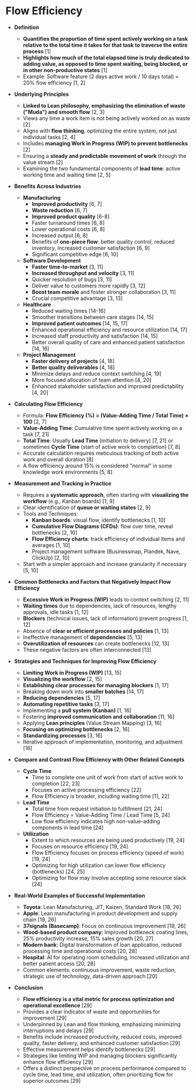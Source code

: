 # **Flow Efficiency**

*   **Definition**
    *   **Quantifies the proportion of time spent actively working on a task relative to the total time it takes for that task to traverse the entire process** [1]
    *   **Highlights how much of the total elapsed time is truly dedicated to adding value, as opposed to time spent waiting, being blocked, or in other non-productive states** [1]
    *   Example: Software feature (2 days active work / 10 days total) = 20% flow efficiency [1, 2]

*   **Underlying Principles**
    *   **Linked to Lean philosophy, emphasizing the elimination of waste ("Muda") and smooth flow** [2, 3]
    *   Views any time a work item is not being actively worked on as waste [2]
    *   Aligns with **flow thinking**, optimizing the entire system, not just individual tasks [2, 4]
    *   Includes **managing Work in Progress (WIP) to prevent bottlenecks** [2]
    *   Ensuring a **steady and predictable movement of work** through the value stream [2]
    *   Examining the two fundamental components of **lead time**: active working time and waiting time [2, 5]

*   **Benefits Across Industries**
    *   **Manufacturing**
        *   **Improved productivity** [6, 7]
        *   **Waste reduction** [6, 7]
        *   **Improved product quality** [6-8]
        *   Faster turnaround times [6, 8]
        *   Lower operational costs [6, 8]
        *   Increased output [6, 8]
        *   Benefits of **one-piece flow**: better quality control, reduced inventory, increased customer satisfaction [6, 9]
        *   Significant competitive edge [6, 10]
    *   **Software Development**
        *   **Faster time-to-market** [3, 11]
        *   **Increased throughput and velocity** [3, 11]
        *   Quicker resolution of bugs [3, 11]
        *   Deliver value to customers more rapidly [3, 12]
        *   **Boost team morale** and foster stronger collaboration [3, 11]
        *   Crucial competitive advantage [3, 13]
    *   **Healthcare**
        *   Reduced waiting times [14-16]
        *   Smoother transitions between care stages [14, 15]
        *   **Improved patient outcomes** [14, 15, 17]
        *   Enhanced operational efficiency and resource utilization [14, 17]
        *   Increased staff productivity and satisfaction [14, 15]
        *   Better overall quality of care and enhanced patient satisfaction [14, 16]
    *   **Project Management**
        *   **Faster delivery of projects** [4, 18]
        *   **Better quality deliverables** [4, 18]
        *   Minimize delays and reduce context switching [4, 19]
        *   More focused allocation of team attention [4, 20]
        *   Enhanced stakeholder satisfaction and improved predictability [4, 20]

*   **Calculating Flow Efficiency**
    *   Formula: **Flow Efficiency (%) = (Value-Adding Time / Total Time) × 100** [2, 7]
    *   **Value-Adding Time**: Cumulative time spent actively working on a task [7, 21]
    *   **Total Time**: Usually **Lead Time** (initiation to delivery) [7, 21] or sometimes **Cycle Time** (start of active work to completion) [7, 8]
    *   Accurate calculation requires meticulous tracking of both active work and overall duration [8]
    *   A flow efficiency around 15% is considered "normal" in some knowledge work environments [5, 8]

*   **Measurement and Tracking in Practice**
    *   Requires a **systematic approach**, often starting with **visualizing the workflow** (e.g., Kanban boards) [1, 9]
    *   Clear identification of **queue or waiting states** [2, 9]
    *   Tools and Techniques:
        *   **Kanban boards**: visual flow, identify bottlenecks [1, 10]
        *   **Cumulative Flow Diagrams (CFDs)**: flow over time, reveal bottlenecks [2, 10]
        *   **Flow Efficiency charts**: track efficiency of individual items and averages [1, 10]
        *   Project management software (Businessmap, Plandek, Nave, ClickUp) [2, 10]
    *   Start with a simpler approach and increase granularity if necessary [5, 10]

*   **Common Bottlenecks and Factors that Negatively Impact Flow Efficiency**
    *   **Excessive Work in Progress (WIP)** leads to context switching [2, 11]
    *   **Waiting times** due to dependencies, lack of resources, lengthy approvals, idle tasks [1, 12]
    *   **Blockers** (technical issues, lack of information) prevent progress [1, 12]
    *   Absence of **clear or efficient processes and policies** [1, 13]
    *   Ineffective management of **dependencies** [5, 13]
    *   **Overutilization of resources** can create bottlenecks [12, 13]
    *   These negative factors are often interconnected [13]

*   **Strategies and Techniques for Improving Flow Efficiency**
    *   **Limiting Work in Progress (WIP)** [13, 15]
    *   **Visualizing the workflow** [2, 15]
    *   **Establishing clear processes for managing blockers** [1, 17]
    *   Breaking down work into **smaller batches** [14, 17]
    *   **Reducing dependencies** [5, 17]
    *   **Automating repetitive tasks** [3, 17]
    *   Implementing a **pull system (Kanban)** [1, 16]
    *   Fostering **improved communication and collaboration** [11, 16]
    *   Applying **Lean principles** (Value Stream Mapping) [3, 16]
    *   **Focusing on optimizing bottlenecks** [2, 16]
    *   **Standardizing processes** [3, 16]
    *   Iterative approach of implementation, monitoring, and adjustment [16]

*   **Compare and Contrast Flow Efficiency with Other Related Concepts**
    *   **Cycle Time**
        *   Time to complete one unit of work from start of active work to completion [22, 23]
        *   Focuses on active processing efficiency [22]
        *   Flow Efficiency is broader, including waiting time [11, 22]
    *   **Lead Time**
        *   Total time from request initiation to fulfillment [21, 24]
        *   Flow Efficiency = Value-Adding Time / Lead Time [5, 24]
        *   Low flow efficiency indicates high non-value-adding components in lead time [24]
    *   **Utilization**
        *   Extent to which resources are being used productively [19, 24]
        *   Focuses on resource efficiency [19, 24]
        *   Flow Efficiency focuses on process efficiency (speed of work) [19, 24]
        *   Optimizing for high utilization can lower flow efficiency (bottlenecks) [24, 25]
        *   Optimizing for flow may involve accepting some resource slack [24]

*   **Real-World Examples of Successful Implementation**
    *   **Toyota**: Lean Manufacturing, JIT, Kaizen, Standard Work [18, 26]
    *   **Apple**: Lean manufacturing in product development and supply chain [19, 26]
    *   **37signals (Basecamp)**: Focus on continuous improvement [19, 26]
    *   **Wood-based product company**: Improved bottleneck coating lines, 25% productivity increase, 15% sales growth [20, 27]
    *   **Modern bank**: Digital transformation of loan application, reduced processing time and operational costs [20, 28]
    *   **Hospital**: AI for operating room scheduling, increased utilization and better patient access [20, 28]
    *   Common elements: continuous improvement, waste reduction, strategic use of technology, data-driven approach [20]

*   **Conclusion**
    *   **Flow efficiency is a vital metric for process optimization and operational excellence** [29]
    *   Provides a clear indicator of waste and opportunities for improvement [29]
    *   Underpinned by Lean and flow thinking, emphasizing minimizing interruptions and delays [29]
    *   Benefits include increased productivity, reduced costs, improved quality, faster delivery, and enhanced customer satisfaction [29]
    *   Effective measurement helps identify bottlenecks [29]
    *   Strategies like limiting WIP and managing blockers significantly enhance flow efficiency [29]
    *   Offers a distinct perspective on process performance compared to cycle time, lead time, and utilization, often prioritizing flow for superior outcomes [29]
